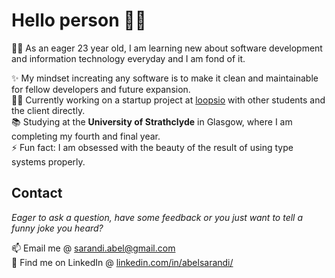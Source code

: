 # Hello person 👋🤖

🤸‍♂️ As an eager 23 year old, I am learning new about software development and information technology everyday and I am fond of it.

✨ My mindset increating any software is to make it clean and maintainable for fellow developers and future expansion.\
👨‍💻 Currently working on a startup project at [loopsio](https://loopsio.com/) with other students and the client directly.\
📚 Studying at the **University of Strathclyde** in Glasgow, where I am completing my fourth and final year.\
⚡ Fun fact: I am obsessed with the beauty of the result of using type systems properly.

## Contact

*Eager to ask a question, have some feedback or you just want to tell a funny joke you heard?*

📫 Email me @ [sarandi.abel@gmail.com](mailto:sarandi.abel@gmail.com)\
🔗 Find me on LinkedIn @ [linkedin.com/in/abelsarandi/](https://www.linkedin.com/in/abelsarandi/)
